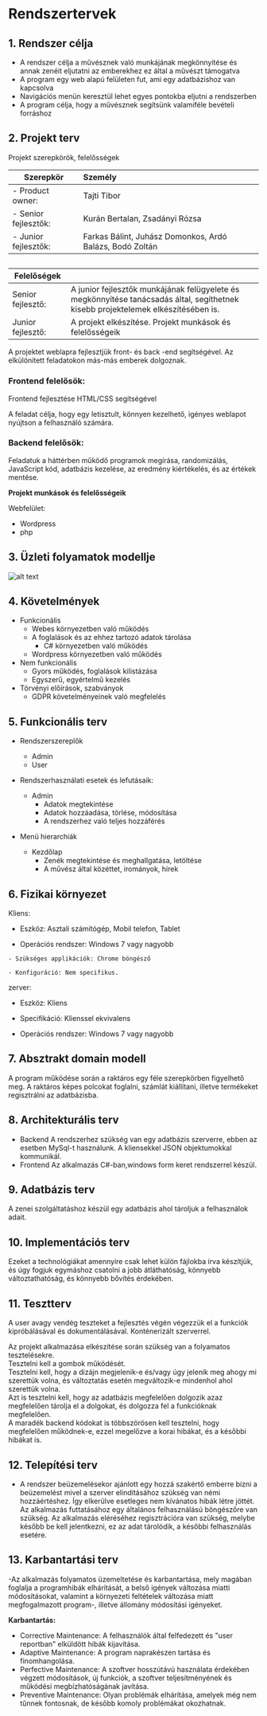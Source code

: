 # Rendszertervek

## 1. Rendszer célja

- A rendszer célja a művésznek való  munkájának  megkönnyítése és annak zenéit eljutatni az emberekhez ez által a művészt támogatva
- A program egy web alapú felületen fut, ami egy adatbázishoz van kapcsolva
- Navigációs menün keresztül lehet egyes pontokba eljutni a rendszerben
- A program célja, hogy a művésznek segítsünk valamiféle bevételi forráshoz

## 2. Projekt terv
Projekt szerepkörök, felelősségek

| Szerepkör | Személy|
|---|:-|
| -   Product owner:  | Tajti Tibor |
| - Senior fejlesztők: | Kurán Bertalan, Zsadányi Rózsa |
|    - Junior fejlesztők: | Farkas Bálint, Juhász Domonkos, Ardó Balázs, Bodó Zoltán |
##
|  Felelőségek  |  |
|---|:-|
| Senior fejlesztő: | A junior fejlesztők munkájának felügyelete és megkönnyítése tanácsadás által, segíthetnek kisebb projektelemek elkészítésében is. |
| Junior fejlesztő: | A projekt elkészítése. Projekt munkások és felelősségeik |

A projektet weblapra fejlesztjük front- és back -end segítségével. Az elkülönített feladatokon más-más emberek dolgoznak.

### Frontend felelősök:

Frontend fejlesztése HTML/CSS segítségével

A feladat célja, hogy egy letisztult, könnyen kezelhető, igényes weblapot nyújtson a felhasználó számára.

### Backend felelősök:

Feladatuk a háttérben működő programok megírása, randomizálás, JavaScript kód, adatbázis kezelése, az eredmény kiértékelés, és az értékek mentése.

**Projekt munkások és felelősségeik**

   Webfelület:
-   Wordpress
-   php
## 3. Üzleti folyamatok modellje
![alt text](https://github.com/[fbalintofficial]/[AFTP-1-No.-2]/blob/[branch]/adatbazis.jpg?raw=true)

## 4. Követelmények

- Funkcionális
	- Webes környezetben való működés
	- A foglalások és az ehhez tartozó adatok tárolása
        - C# környezetben való működés
	- Wordpress környezetben való működés
 - Nem funkcionális
	- Gyors működés, foglalások kilistázása
	- Egyszerű, egyértelmű kezelés
 - Törvényi előírások, szabványok
	- GDPR követelményeinek való megfelelés

## 5. Funkcionális terv

- Rendszerszereplők
  - Admin
  - User
  
- Rendszerhasználati esetek és lefutásaik:
  - Admin
    * Adatok megtekintése
    * Adatok hozzáadása, törlése, módosítása
    * A rendszerhez való teljes hozzáférés

- Menü hierarchiák
  - Kezdőlap
    * Zenék megtekintése és meghallgatása, letöltése
    * A művész által közéttet, irományok, hírek

## 6. Fizikai környezet

Kliens:
   - Eszköz: Asztali számítógép, Mobil telefon, Tablet

  -  Operációs rendszer: Windows 7 vagy nagyobb

    - Szükséges applikációk: Chrome böngésző

    - Konfiguráció: Nem specifikus.

zerver:

- Eszköz: Kliens

- Specifikáció: Klienssel ekvivalens

- Operációs rendszer: Windows 7 vagy nagyobb
 
## 7. Absztrakt domain modell
A program működése során a raktáros egy féle szerepkörben figyelhető meg. A raktáros képes polcokat foglalni, számlát kiállítani, illetve termékeket regisztrálni az adatbázisba.

## 8. Architekturális terv
- Backend
	A rendszerhez szükség van egy adatbázis szerverre, ebben az esetben MySql-t használunk.
	A kliensekkel JSON objektumokkal kommunikál.
 - Frontend
	Az alkalmazás C#-ban,windows form keret rendszerrel készül.

## 9. Adatbázis terv
A zenei szolgáltatáshoz készül egy adatbázis ahol tároljuk a felhasználok adait.

## 10. Implementációs terv
Ezeket a technológiákat amennyire csak lehet külön fájlokba írva készítjük, és úgy fogjuk egymáshoz csatolni a jobb átláthatóság, könnyebb változtathatóság, és könnyebb bővítés érdekében.

## 11. Tesztterv

A user avagy vendég teszteket a fejlesztés végén végezzük el a funkciók kipróbálásával és dokumentálásával. Konténerizált szerverrel.

Az projekt alkalmazása elkészítése során szükség van a folyamatos tesztelésekre.\
Tesztelni kell a gombok működését.\
Tesztelni kell, hogy a dizájn megjelenik-e és/vagy úgy jelenik meg ahogy mi szerettük volna, és változtatás esetén megváltozik-e mindenhol ahol szerettük volna.\
Azt is tesztelni kell, hogy az adatbázis megfelelően dolgozik azaz megfelelően tárolja el a dolgokat, és dolgozza fel a funkcióknak megfelelően.\
A maradék backend kódokat is többszörösen kell tesztelni, hogy megfelelően működnek-e, ezzel megelőzve a korai hibákat, és a későbbi hibákat is.

## 12. Telepítési terv

- A rendszer beüzemelésekor ajánlott egy hozzá szakértő emberre bízni a beüzemelést mivel a szerver elindításához szükség van némi hozzáértéshez.
	Így elkerülve esetleges nem kívánatos hibák létre jöttét.
  Az alkalmazás futtatásához egy általános felhasználású böngészőre van szükség.
  Az alkalmazás eléréséhez regisztrációra van szükség, melybe később be kell jelentkezni, ez az adat tárolódik, a későbbi felhasználás esetére.

## 13. Karbantartási terv

-Az alkalmazás folyamatos üzemeltetése és karbantartása, mely
magában foglalja a programhibák elhárítását, a belső igények változása miatti
módosításokat, valamint a környezeti feltételek változása miatt
megfogalmazott program-, illetve állomány módosítási igényeket.

**Karbantartás:**
- Corrective Maintenance: A felhasználók által felfedezett és "user reportban"
elküldött hibák kijavítása.
- Adaptive Maintenance: A program naprakészen tartása és finomhangolása.
- Perfective Maintenance: A szoftver hosszútávú használata érdekében végzett
módosítások, új funkciók, a szoftver teljesítményének és működési
megbízhatóságának javítása.
- Preventive Maintenance: Olyan problémák elhárítása, amelyek még nem
tűnnek fontosnak, de később komoly problémákat okozhatnak.